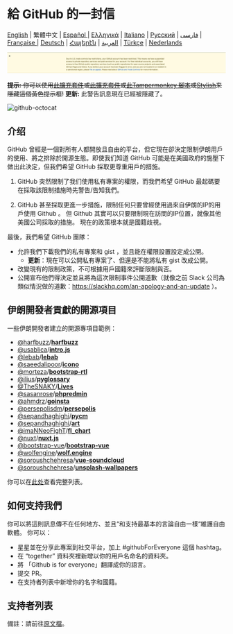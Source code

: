 # 給 GitHub 的一封信

[English](./README.md) | 繁體中文 | [Español ](./README-ES.md) | [Ελληνικά](./README-GR.md) | [Italiano](./README-IT.md) | [Русский](./README-RU.md) | [فارسی](./README-PER.md) | [Française ](./README-FR.md) | [Deutsch](./README-DE.md) | [Հայերէն](./README-HY.md) | [العربية](./README-AR.md) | [Türkçe](./README-TR.md) | [Nederlands](./README-NL.md)

![alt text](./message.png)

~~**提示:** 你可以使用[此擴充套件](https://github.com/JafarAkhondali/remove-github-restrictions-message)或[此擴充套件](https://github.com/MohamadKh75/ShutHub)或[此Tampermonkey 腳本](https://gist.github.com/HirbodBehnam/2e079e187be0b1b6a6bcb734ed88474e)或[Stylish](https://userstyles.org/styles/173827/hide-github-warning)来隱藏這個黃色提示框!~~
**更新:** 此警告訊息現在已經被隱藏了。

![github-octocat](https://user-images.githubusercontent.com/16706911/61997137-7aa7df00-b0b2-11e9-97f1-f452855fe21c.png)

## 介绍

GitHub 曾經是一個對所有人都開放且自由的平台，但它現在卻決定限制伊朗用戶的使用、將之排除於開源生態。即使我们知道 GitHub 可能是在美國政府的施壓下做出此決定，但我們希望 GitHub 採取更尊重用戶的措施。

1. GitHub 突然限制了我们使用私有專案的權限，而我們希望 GitHub 最起碼要在採取該限制措施時先警告/告知我們。

2. GitHub 甚至採取更進一步措施，限制任何只要曾經使用過來自伊朗的IP的用戶使用 Github 。 但 Github 其實可以只要限制現在訪問的IP位置，就像其他美國公司採取的措施。 現在的政策根本就是國籍歧視。

最後，我們希望 GitHub 團隊：

- 允許我們下載我們的私有專案和 gist ，並且能在權限設置設定成公開。
  - **更新**：現在可以公開私有專案了、但還是不能將私有 gist 改成公開。
- 改變現有的限制政策，不可根據用戶國籍來評斷限制與否。
- 公開宣布他們得決定並且將為這次限制事件公開道歉（就像之前 Slack 公司為類似情況做的道歉：https://slackhq.com/an-apology-and-an-update ）。

## 伊朗開發者貢獻的開源項目

一些伊朗開發者建立的開源專項目範例：

- [@harfbuzz](https://github.com/harfbuzz)/[**harfbuzz**](https://github.com/harfbuzz/harfbuzz)
- [@usablica](https://github.com/usablica)/[**intro.js**](https://github.com/usablica/intro.js)
- [@lebab](https://github.com/lebab)/[**lebab**](https://github.com/lebab/lebab)
- [@saeedalipoor](https://github.com/saeedalipoor)/[**icono**](https://github.com/saeedalipoor/icono)
- [@morteza](https://github.com/morteza)/[**bootstrap-rtl**](https://github.com/morteza/bootstrap-rtl)
- [@ilius](https://github.com/ilius)/[**pyglossary**](https://github.com/ilius/pyglossary)
- [@TheSNAKY](https://github.com/TheSNAKY)/[**Lives**](https://github.com/TheSNAKY/Lives)
- [@sasanrose](https://github.com/sasanrose)/[**phpredmin**](https://github.com/sasanrose/phpredmin)
- [@ahmdrz](https://github.com/ahmdrz)/[**goinsta**](https://github.com/ahmdrz/goinsta)
- [@persepolisdm](https://github.com/persepolisdm)/[**persepolis**](https://github.com/persepolisdm/persepolis)
- [@sepandhaghighi](https://github.com/sepandhaghighi)/[**pycm**](https://github.com/sepandhaghighi/pycm)
- [@sepandhaghighi](https://github.com/sepandhaghighi)/[**art**](https://github.com/sepandhaghighi/art)
- [@imaNNeoFighT](https://github.com/imaNNeoFighT)/[**fl_chart**](https://github.com/imaNNeoFighT/fl_chart)
- [@nuxt](https://github.com/nuxt)/[**nuxt.js**](https://github.com/nuxt/nuxt.js)
- [@bootstrap-vue](https://github.com/bootstrap-vue)/[**bootstrap-vue**](https://github.com/bootstrap-vue/bootstrap-vue)
- [@wolfengine](https://github.com/wolfengine)/[**wolf.engine**](https://github.com/wolfengine/wolf.engine)
- [@soroushchehresa](https://github.com/soroushchehresa)/[**vue-soundcloud**](https://github.com/soroushchehresa/vue-soundcloud)
- [@soroushchehresa](https://github.com/soroushchehresa)/[**unsplash-wallpapers**](https://github.com/soroushchehresa/unsplash-wallpapers)

你可以在[此处](https://github.com/mohebifar/made-in-iran)查看完整列表。

## 如何支持我們

你可以將這則訊息傳不在任何地方、並且“和支持最基本的言論自由一樣“維護自由軟體。
你可以：

- 星星並在分享此專案到社交平台，加上 #githubForEveryone 這個 hashtag。
- 在 “together” 資料夾裡新增以你的用戶名命名的資料夾。
- 將 「Github is for everyone」翻譯成你的語言。
- 提交 PR。
- 在支持者列表中新增你的名字和國籍。

## 支持者列表

備註：請前往[原文檔](./README.md#supporters)。
